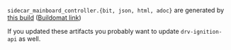 `sidecar_mainboard_controller.{bit, json, html, adoc}` are generated by
[this build](https://github.com/oxidecomputer/quartz/runs/13706998439)
([Buildomat link](https://buildomat.eng.oxide.computer/wg/0/details/01H15ACN13W1TENSXWTXC0CJCP/PcZ2MYvOSWmyk9Q7cwrVK4KwUZSzUU3lr9su3VzZahX3CO9U/01H15AD7EH8KP84AG8QGDFD2WQ))

If you updated these artifacts you probably want to update `drv-ignition-api` as well.
